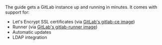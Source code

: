 The guide gets a GitLab instance up and running in minutes. It comes with
support for:

* Let's Encrypt SSL certificates (via [GitLab's gitlab-ce
  image](https://hub.docker.com/r/gitlab/gitlab-ce/))
* Runner (via [GitLab's gitlab-runner
  image](https://hub.docker.com/r/gitlab/gitlab-runner))
* Automatic updates
* LDAP integration
